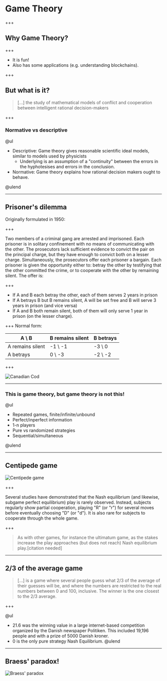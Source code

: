 # Game Theory 

+++ 

## Why Game Theory?

+++

* It is fun!
* Also has some applications (e.g. understanding blockchains). 

+++

## But what is it?

> [...] the study of mathematical models of conflict and cooperation between intelligent rational decision-makers

+++

### Normative vs descriptive

@ul

- Descriptive: Game theory gives reasonable scientific ideal models, similar to models used by physicists
  + Underlying is an assumption of a "continuity" between the errors in the hyphotesises and errors in the conclusion.
- Normative: Game theory explains how rational decision makers ought to behave. 

@ulend

---

## Prisoner's dilemma

Originally formulated in 1950:

+++

Two members of a criminal gang are arrested and imprisoned. Each prisoner is in solitary confinement with no means of communicating with the other. The prosecutors lack sufficient evidence to convict the pair on the principal charge, but they have enough to convict both on a lesser charge. Simultaneously, the prosecutors offer each prisoner a bargain. Each prisoner is given the opportunity either to: betray the other by testifying that the other committed the crime, or to cooperate with the other by remaining silent. The offer is:

+++

* If A and B each betray the other, each of them serves 2 years in prison
* If A betrays B but B remains silent, A will be set free and B will serve 3 years in prison (and vice versa)
* If A and B both remain silent, both of them will only serve 1 year in prison (on the lesser charge).

+++
Normal form:

| A \ B            | B remains silent | B betrays |
|------------------|------------------|-----------|
| A remains silent | -1 \ -1          | -3 \ 0    | 
| A betrays        | 0 \ -3           | -2 \ -2   |


+++

![Canadian Cod](https://upload.wikimedia.org/wikipedia/commons/thumb/5/54/Surexploitation_morue_surp%C3%AAcheEn.jpg/613px-Surexploitation_morue_surp%C3%AAcheEn.jpg)

---

### This is game theory, but game theory is not this!

@ul 

* Repeated games, finite/infinite/unbound
* Perfect/inperfect information
* 1-n players
* Pure vs randomized strategies
* Sequential/simultaneous

@ulend

---

## Centipede game
 
![Centipede game](https://upload.wikimedia.org/wikipedia/commons/thumb/6/68/Centipede_game.png/800px-Centipede_game.png)

+++

Several studies have demonstrated that the Nash equilibrium (and likewise, subgame perfect equilibrium) play is rarely observed. Instead, subjects regularly show partial cooperation, playing "R" (or "r") for several moves before eventually choosing "D" (or "d"). It is also rare for subjects to cooperate through the whole game.

+++ 

> As with other games, for instance the ultimatum game, as the stakes increase the play approaches (but does not reach) Nash equilibrium play.[citation needed]

---

## 2/3 of the average game

> [...] is a game where several people guess what 2/3 of the average of their guesses will be, and where the numbers are restricted to the real numbers between 0 and 100, inclusive. The winner is the one closest to the 2/3 average.
 
+++

@ul
* 21.6 was the winning value in a large internet-based competition organized by the Danish newspaper Politiken. This included 19,196 people and with a prize of 5000 Danish kroner.
* 0 is the only pure strategy Nash Equilibrium.
@ulend

---

## Braess' paradox!

![Braess' paradox](https://upload.wikimedia.org/wikipedia/commons/0/01/Braess_paradox_road_example.svg)
